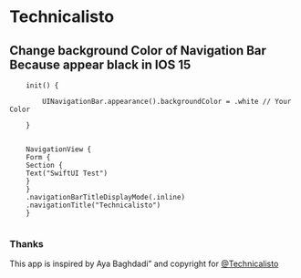 
# Technicalisto

## Change background Color of Navigation Bar Because appear black in IOS 15

```
    init() {
    
        UINavigationBar.appearance().backgroundColor = .white // Your Color
        
    }
    
```
```
    NavigationView {
    Form {
    Section {
    Text("SwiftUI Test")
    }
    }
    .navigationBarTitleDisplayMode(.inline)
    .navigationTitle("Technicalisto")
    }
    
```
    
### Thanks

This app is inspired by Aya Baghdadi”
and copyright for [@Technicalisto](https://www.youtube.com/channel/UC7554uvArdSxL4tlws7Wf8Q)
